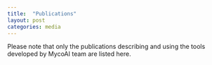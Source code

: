 ```yaml
---
title:  "Publications"
layout: post
categories: media
---
```


Please note that only the publications describing and using the tools developed by MycoAI team are listed here. 
